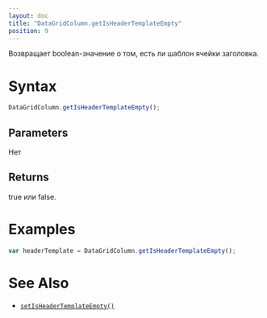 ```yaml
---
layout: doc
title: "DataGridColumn.getIsHeaderTemplateEmpty"
position: 9
---
```


Возвращает boolean-значение о том, есть ли шаблон ячейки заголовка.

# Syntax

```js
DataGridColumn.getIsHeaderTemplateEmpty();
```

## Parameters

Нет

## Returns

true или false.

# Examples

```js
var headerTemplate = DataGridColumn.getIsHeaderTemplateEmpty();
```

# See Also

* [`setIsHeaderTemplateEmpty()`](../DataGridColumn.setIsHeaderTemplateEmpty/)
